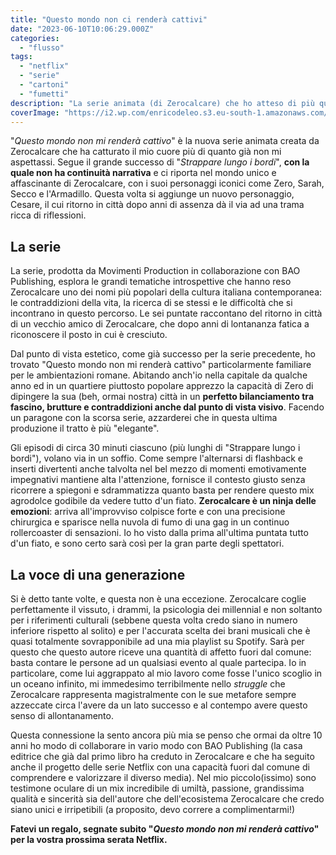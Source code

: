 ```yaml
---
title: "Questo mondo non ci renderà cattivi"
date: "2023-06-10T10:06:29.000Z"
categories:
  - "flusso"
tags:
  - "netflix"
  - "serie"
  - "cartoni"
  - "fumetti"
description: "La serie animata (di Zerocalcare) che ho atteso di più quest'anno è su Netflix"
coverImage: "https://i2.wp.com/enricodeleo.s3.eu-south-1.amazonaws.com/images/questo-mondo-non-mi-rendera-cattivo.jpeg?resize=1088,612"
---
```


"_Questo mondo non mi renderà cattivo_" è la nuova serie animata creata da Zerocalcare che ha catturato il mio cuore più di quanto già non mi aspettassi. 
Segue il grande successo di "_Strappare lungo i bordi_", **con la quale non ha continuità narrativa** e ci riporta nel mondo unico e affascinante di Zerocalcare, con i suoi personaggi 
iconici come Zero, Sarah, Secco e l'Armadillo. Questa volta si aggiunge un nuovo personaggio, Cesare, il cui ritorno in città dopo anni di assenza dà il via ad una trama ricca di riflessioni.

## La serie

La serie, prodotta da Movimenti Production in collaborazione con BAO Publishing, esplora le grandi tematiche introspettive che hanno reso Zerocalcare uno dei nomi più popolari 
della cultura italiana contemporanea: le contraddizioni della vita, la ricerca di se stessi e le difficoltà che si incontrano in questo percorso. Le sei puntate raccontano del 
ritorno in città di un vecchio amico di Zerocalcare, che dopo anni di lontananza fatica a riconoscere il posto in cui è cresciuto.

Dal punto di vista estetico, come già successo per la serie precedente, ho trovato "Questo mondo non mi renderà cattivo" particolarmente familiare per le ambientazioni romane.
Abitando anch'io nella capitale da qualche anno ed in un quartiere piuttosto popolare apprezzo la capacità di Zero di dipingere la sua (beh, ormai nostra) città in un **perfetto bilanciamento
tra fascino, brutture e contraddizioni anche dal punto di vista visivo**. Facendo un paragone con la scorsa serie, azzarderei che in questa ultima produzione il tratto è più "elegante".

Gli episodi di circa 30 minuti ciascuno (più lunghi di "Strappare lungo i bordi"), volano via in un soffio. Come sempre l'alternarsi di flashback e inserti divertenti anche talvolta nel 
bel mezzo di momenti emotivamente impegnativi mantiene alta l'attenzione, fornisce il contesto giusto senza ricorrere a spiegoni e sdrammatizza quanto basta per rendere questo mix agrodolce
godibile da vedere tutto d'un fiato. **Zerocalcare è un ninja delle emozioni**: arriva all'improvviso colpisce forte e con una precisione chirurgica e sparisce nella nuvola di fumo di
una gag in un continuo rollercoaster di sensazioni.
Io ho visto dalla prima all'ultima puntata tutto d'un fiato, e sono certo sarà così per la gran parte degli spettatori.

## La voce di una generazione

Si è detto tante volte, e questa non è una eccezione. Zerocalcare coglie perfettamente il vissuto, i drammi, la psicologia dei millennial e non soltanto per i riferimenti culturali 
(sebbene questa volta credo siano in numero inferiore rispetto al solito) e per l'accurata scelta dei brani musicali che è quasi totalmente sovrapponibile ad una mia playlist su Spotify.
Sarà per questo che questo autore riceve una quantità di affetto fuori dal comune: basta contare le persone ad un qualsiasi evento al quale partecipa. 
Io in particolare, come lui aggrappato al mio lavoro come fosse l'unico scoglio in un oceano infinito, mi immedesimo terribilmente nello _struggle_ che Zerocalcare rappresenta magistralmente
con le sue metafore sempre azzeccate circa l'avere da un lato successo e al contempo avere questo senso di allontanamento.

Questa connessione la sento ancora più mia se penso che ormai da oltre 10 anni ho modo di collaborare in vario modo con BAO Publishing (la casa editrice che già dal primo libro ha creduto 
in Zerocalcare e che ha seguito anche il progetto delle serie Netflix con una capacità fuori dal comune di comprendere e valorizzare il diverso media). 
Nel mio piccolo(issimo) sono testimone oculare di un mix incredibile di umiltà, passione, grandissima qualità e sincerità sia dell'autore che dell'ecosistema Zerocalcare che credo siano unici e irripetibili 
(a proposito, devo correre a complimentarmi!)

**Fatevi un regalo, segnate subito "_Questo mondo non mi renderà cattivo_" per la vostra prossima serata Netflix.**
